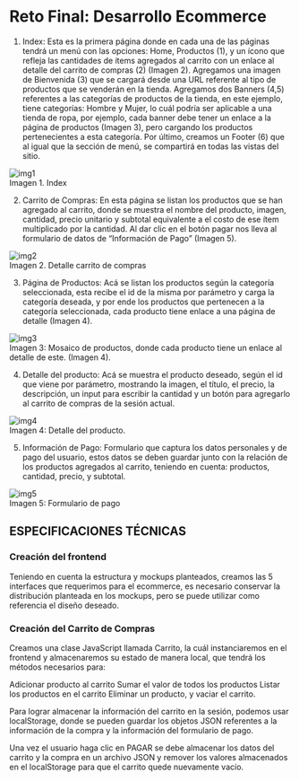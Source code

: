 # Reto Final: Desarrollo Ecommerce

1. Index: Esta es la primera página donde en cada una de las páginas tendrá un menú con las opciones: Home, Productos (1), y un ícono que refleja las
cantidades de ítems agregados al carrito con un enlace al detalle del carrito de compras (2) (Imagen 2). Agregamos una imagen de Bienvenida (3) que 
se cargará desde una URL referente al tipo de productos que se venderán en la tienda. Agregamos dos Banners (4,5) referentes a las categorías de productos
de la tienda, en este ejemplo, tiene categorías: Hombre y Mujer, lo cuál podría ser aplicable a una tienda de ropa, por ejemplo, cada banner debe tener un
enlace a la página de productos (Imagen 3), pero cargando los productos pertenecientes a esta categoría. Por último, creamos un Footer (6) que al igual que
la sección de menú, se compartirá en todas las vistas del sitio.

![img1](https://res.cloudinary.com/db9wh5uvt/image/upload/v1628096453/icommerce1_hruue6.png)<br/>
Imagen 1. Index


2. Carrito de Compras: En esta página se listan los productos que se han agregado al carrito, donde se muestra el nombre del producto, imagen, cantidad, 
precio unitario y subtotal equivalente a el costo de ese ítem multiplicado por la cantidad. Al dar clic en el botón pagar nos lleva al formulario de datos 
de “Información de Pago” (Imagen 5).

![img2](https://res.cloudinary.com/db9wh5uvt/image/upload/v1628096453/icommerce2_phgqza.png)<br/>
Imagen 2. Detalle carrito de compras

3. Página de Productos: Acá se listan los productos según la categoría seleccionada, esta recibe el id de la misma por parámetro y carga la categoría deseada,
y por ende los productos que pertenecen a la categoría seleccionada, cada producto tiene enlace a una página de detalle (Imagen 4).


![img3](https://res.cloudinary.com/db9wh5uvt/image/upload/v1628096452/icommerce3_s4meom.png)<br/>
Imagen 3: Mosaico de productos, donde cada producto tiene un enlace al detalle de este. (Imagen 4).


4. Detalle del producto: Acá se muestra el producto deseado, según el id que viene por parámetro, mostrando la imagen, el título, el precio, la descripción, 
un input para escribir la cantidad y un botón para agregarlo al carrito de compras de la sesión actual.

![img4](https://res.cloudinary.com/db9wh5uvt/image/upload/v1628096454/icommerce4_izhfdm.png)<br/>
Imagen 4: Detalle del producto.


5. Información de Pago: Formulario que captura los datos personales y de pago del usuario, estos datos se deben guardar junto con la relación de los productos 
agregados al carrito, teniendo en cuenta: productos, cantidad, precio, y subtotal.

![img5](https://res.cloudinary.com/db9wh5uvt/image/upload/v1628096453/icommerce5_ldswvl.png)<br/>
Imagen 5: Formulario de pago

## ESPECIFICACIONES TÉCNICAS
### Creación del frontend

Teniendo en cuenta la estructura y mockups planteados, creamos las 5 interfaces que requerimos para el ecommerce, es necesario conservar la distribución
planteada en los mockups, pero se puede utilizar como referencia el diseño deseado.

### Creación del Carrito de Compras

Creamos una clase JavaScript llamada Carrito, la cuál instanciaremos en el frontend y almacenaremos su estado de manera local, que tendrá los métodos necesarios para:

Adicionar producto al carrito
Sumar el valor de todos los productos Listar los productos en el carrito Eliminar un producto, y vaciar el carrito.

Para lograr almacenar la información del carrito en la sesión, podemos usar localStorage, donde se pueden guardar los objetos JSON referentes a la información 
de la compra y la información del formulario de pago.

Una vez el usuario haga clic en PAGAR se debe almacenar los datos del carrito y la compra en un archivo JSON y remover los valores almacenados en el 
localStorage para que el carrito quede nuevamente vacío.






